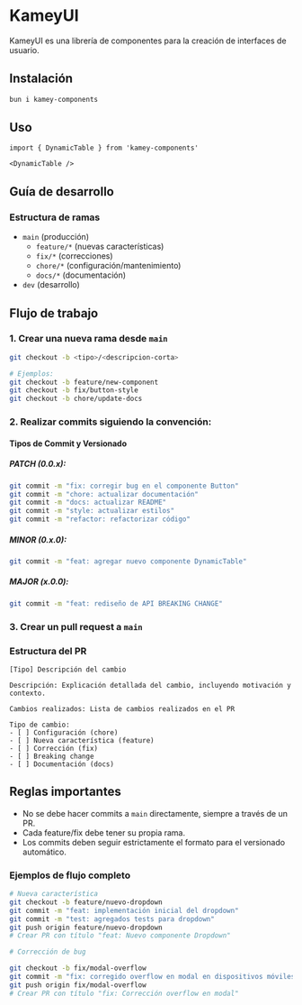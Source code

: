 # KameyUI

KameyUI es una librería de componentes para la creación de interfaces de usuario. 

## Instalación

```bash
bun i kamey-components
```

## Uso

```tsx
import { DynamicTable } from 'kamey-components'

<DynamicTable />
```

## Guía de desarrollo

### Estructura de ramas

- `main` (producción)
  - `feature/*` (nuevas características)
  - `fix/*` (correcciones)
  - `chore/*` (configuración/mantenimiento)
  - `docs/*` (documentación)
- `dev` (desarrollo)

## Flujo de trabajo

### 1. Crear una nueva rama desde `main`

```bash
git checkout -b <tipo>/<descripcion-corta>

# Ejemplos:
git checkout -b feature/new-component
git checkout -b fix/button-style
git checkout -b chore/update-docs
```

### 2. Realizar commits siguiendo la convención:

#### Tipos de Commit y Versionado

##### PATCH (0.0.x):

```bash
git commit -m "fix: corregir bug en el componente Button"
git commit -m "chore: actualizar documentación"
git commit -m "docs: actualizar README"
git commit -m "style: actualizar estilos"
git commit -m "refactor: refactorizar código"
```

##### MINOR (0.x.0):

```bash
git commit -m "feat: agregar nuevo componente DynamicTable"
```

##### MAJOR (x.0.0):

```bash
git commit -m "feat: rediseño de API BREAKING CHANGE"
```

### 3. Crear un pull request a `main`

### Estructura del PR

```
[Tipo] Descripción del cambio

Descripción: Explicación detallada del cambio, incluyendo motivación y contexto.

Cambios realizados: Lista de cambios realizados en el PR

Tipo de cambio: 
- [ ] Configuración (chore)
- [ ] Nueva característica (feature)
- [ ] Corrección (fix)
- [ ] Breaking change
- [ ] Documentación (docs)
```

## Reglas importantes

- No se debe hacer commits a `main` directamente, siempre a través de un PR.
- Cada feature/fix debe tener su propia rama.
- Los commits deben seguir estrictamente el formato para el versionado automático.

### Ejemplos de flujo completo

```bash
# Nueva característica
git checkout -b feature/nuevo-dropdown
git commit -m "feat: implementación inicial del dropdown"
git commit -m "test: agregados tests para dropdown"
git push origin feature/nuevo-dropdown
# Crear PR con título "feat: Nuevo componente Dropdown"

# Corrección de bug

git checkout -b fix/modal-overflow
git commit -m "fix: corregido overflow en modal en dispositivos móviles"
git push origin fix/modal-overflow
# Crear PR con título "fix: Corrección overflow en modal"
```
